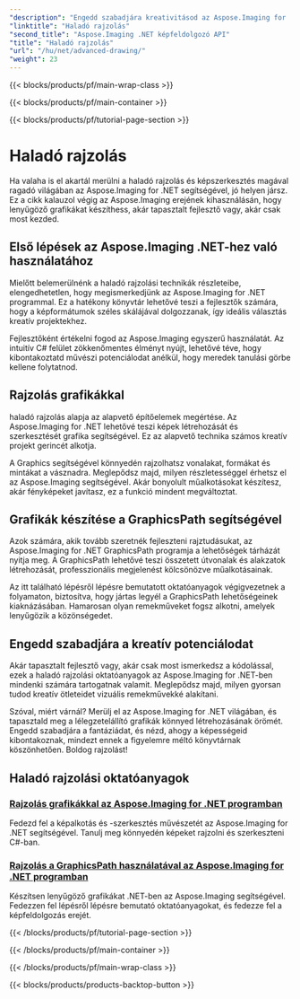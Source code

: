 ```yaml
---
"description": "Engedd szabadjára kreativitásod az Aspose.Imaging for .NET haladó rajzolási oktatóanyagaival. Tanulj meg könnyedén képeket létrehozni és szerkeszteni C#-ban."
"linktitle": "Haladó rajzolás"
"second_title": "Aspose.Imaging .NET képfeldolgozó API"
"title": "Haladó rajzolás"
"url": "/hu/net/advanced-drawing/"
"weight": 23
---
```


{{< blocks/products/pf/main-wrap-class >}}

{{< blocks/products/pf/main-container >}}

{{< blocks/products/pf/tutorial-page-section >}}

# Haladó rajzolás


Ha valaha is el akartál merülni a haladó rajzolás és képszerkesztés magával ragadó világában az Aspose.Imaging for .NET segítségével, jó helyen jársz. Ez a cikk kalauzol végig az Aspose.Imaging erejének kihasználásán, hogy lenyűgöző grafikákat készíthess, akár tapasztalt fejlesztő vagy, akár csak most kezded.

## Első lépések az Aspose.Imaging .NET-hez való használatához

Mielőtt belemerülnénk a haladó rajzolási technikák részleteibe, elengedhetetlen, hogy megismerkedjünk az Aspose.Imaging for .NET programmal. Ez a hatékony könyvtár lehetővé teszi a fejlesztők számára, hogy a képformátumok széles skálájával dolgozzanak, így ideális választás kreatív projektekhez.

Fejlesztőként értékelni fogod az Aspose.Imaging egyszerű használatát. Az intuitív C# felület zökkenőmentes élményt nyújt, lehetővé téve, hogy kibontakoztatd művészi potenciálodat anélkül, hogy meredek tanulási görbe kellene folytatnod.

## Rajzolás grafikákkal

haladó rajzolás alapja az alapvető építőelemek megértése. Az Aspose.Imaging for .NET lehetővé teszi képek létrehozását és szerkesztését grafika segítségével. Ez az alapvető technika számos kreatív projekt gerincét alkotja. 

A Graphics segítségével könnyedén rajzolhatsz vonalakat, formákat és mintákat a vásznadra. Meglepődsz majd, milyen részletességgel érhetsz el az Aspose.Imaging segítségével. Akár bonyolult műalkotásokat készítesz, akár fényképeket javítasz, ez a funkció mindent megváltoztat.

## Grafikák készítése a GraphicsPath segítségével

Azok számára, akik tovább szeretnék fejleszteni rajztudásukat, az Aspose.Imaging for .NET GraphicsPath programja a lehetőségek tárházát nyitja meg. A GraphicsPath lehetővé teszi összetett útvonalak és alakzatok létrehozását, professzionális megjelenést kölcsönözve műalkotásainak.

Az itt található lépésről lépésre bemutatott oktatóanyagok végigvezetnek a folyamaton, biztosítva, hogy jártas legyél a GraphicsPath lehetőségeinek kiaknázásában. Hamarosan olyan remekműveket fogsz alkotni, amelyek lenyűgözik a közönségedet.

## Engedd szabadjára a kreatív potenciálodat

Akár tapasztalt fejlesztő vagy, akár csak most ismerkedsz a kódolással, ezek a haladó rajzolási oktatóanyagok az Aspose.Imaging for .NET-ben mindenki számára tartogatnak valamit. Meglepődsz majd, milyen gyorsan tudod kreatív ötleteidet vizuális remekművekké alakítani.

Szóval, miért várnál? Merülj el az Aspose.Imaging for .NET világában, és tapasztald meg a lélegzetelállító grafikák könnyed létrehozásának örömét. Engedd szabadjára a fantáziádat, és nézd, ahogy a képességeid kibontakoznak, mindezt ennek a figyelemre méltó könyvtárnak köszönhetően. Boldog rajzolást!
## Haladó rajzolási oktatóanyagok
### [Rajzolás grafikákkal az Aspose.Imaging for .NET programban](./draw-using-graphics/)
Fedezd fel a képalkotás és -szerkesztés művészetét az Aspose.Imaging for .NET segítségével. Tanulj meg könnyedén képeket rajzolni és szerkeszteni C#-ban.
### [Rajzolás a GraphicsPath használatával az Aspose.Imaging for .NET programban](./draw-using-graphicspath/)
Készítsen lenyűgöző grafikákat .NET-ben az Aspose.Imaging segítségével. Fedezzen fel lépésről lépésre bemutató oktatóanyagokat, és fedezze fel a képfeldolgozás erejét.

{{< /blocks/products/pf/tutorial-page-section >}}

{{< /blocks/products/pf/main-container >}}

{{< /blocks/products/pf/main-wrap-class >}}

{{< blocks/products/products-backtop-button >}}